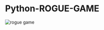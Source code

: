 # Python-ROGUE-GAME

<img src="img_game.gif"
     alt="rogue game"
     style="float: left; margin-right: 10px;" />
